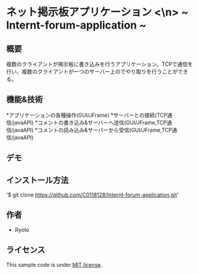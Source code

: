 # ネット掲示板アプリケーション <\n> ~ Internt-forum-application ~

## 概要
複数のクライアントが掲示板に書き込みを行うアプリケーション。TCPで通信を行い、複数のクライアントが一つのサーバー上のでやり取りを行うことができる。

## 機能&技術
*アプリケーションの各種操作(GUI/JFrame)
*サーバーとの接続(TCP通信/javaAPI)
*コメントの書き込み&サーバーへ送信(GUI/JFrame,TCP通信/javaAPI)
*コメントの読み込み&サーバーから受信(GUI/JFrame,TCP通信/javaAPI)

## デモ

## インストール方法
'$ git clone https://github.com/C0118128/Internt-forum-application.git'

## 作者
* Ryoto

## ライセンス
This sample code is under [MIT license](https://en.wikipedia.org/wiki/MIT_License).
